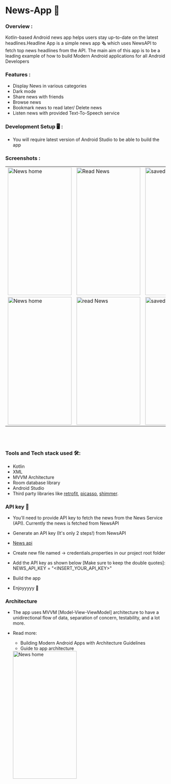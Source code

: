 # News-App 📰

### Overview :
Kotlin-based Android news app helps users stay up-to-date on the latest headlines.Headline  App is a simple news app 🗞️ which uses NewsAPI to fetch top news headlines from the API. The main aim of this app is to be a leading example of how to build Modern Android applications for all Android Developers

### Features :
* Display News in various categories 
* Dark mode
* Share news with friends
* Browse news
* Bookmark news to read later/ Delete news
* Listen news with provided Text-To-Speech service

### Development Setup 🖥 :
   * You will require latest version of Android Studio to be able to build the app

 ### Screenshots : 
 
 <table align="center">
  <tr>
    <td><img src="https://github.com/Raj-m01/News-App/blob/master/screenshots/mainactivity.jpeg" alt="News home" style="width:200px;height:400px;"></td>
    <td><img src="https://github.com/Raj-m01/News-App/blob/master/screenshots/read%20news%20activity.jpeg" alt="Read News" style="width:200px;height:400px;"></td>
    <td><img src="https://github.com/Raj-m01/News-App/blob/master/screenshots/saved%20news%20activity.jpeg" alt="saved" style="width:200px;height:400px;"></td>
  </tr>
  
  <tr>
    <td><img src="https://github.com/Raj-m01/News-App/blob/master/screenshots/home.jpeg" alt="News home" style="width:200px;height:400px;"></td>
    <td><img src="https://github.com/Raj-m01/News-App/blob/master/screenshots/browse.jpeg" alt="read News" style="width:200px;height:400px;"></td>
    <td><img src="https://github.com/Raj-m01/News-App/blob/master/screenshots/saved.jpeg" alt="saved news" style="width:200px;height:400px;"></td>
  </tr>
   
</table><br><br>

### Tools and Tech stack used 🛠: 

 * Kotlin
 * XML
 * MVVM Architecture
 * Room database library
 * Android Studio
 * Third party libraries like [retrofit](https://square.github.io/retrofit/), [picasso](https://square.github.io/picasso/), [shimmer](https://github.com/facebook/shimmer-android).


 
### API key 🔑
* You'll need to provide API key to fetch the news from the News Service (API). Currently the news is fetched from NewsAPI

* Generate an API key (It's only 2 steps!) from NewsAPI
* <a href="https://newsapi.org/">News api</a>
* Create new file named -> credentials.properties in our project root folder
* Add the API key as shown below [Make sure to keep the double quotes]:
    NEWS_API_KEY = "<INSERT_YOUR_API_KEY>"
* Build the app
* Enjoyyyyy 🎉
  
### Architecture
* The app uses MVVM [Model-View-ViewModel] architecture to have a unidirectional flow of data, separation of concern, testability, and a lot more.

* Read more:
    * Building Modern Android Apps with Architecture Guidelines
    * Guide to app architecture
   <tr>
   <td><img src="https://camo.githubusercontent.com/a0c965a9357f0704a1f5219cfec01510dd1014adba29f88f873e2d937c70336a/68747470733a2f2f646576656c6f7065722e616e64726f69642e636f6d2f746f7069632f6c69627261726965732f6172636869746563747572652f696d616765732f66696e616c2d6172636869746563747572652e706e67" alt="News home" style="width:200px;height:400px;"></td>
   </tr>


 

  

